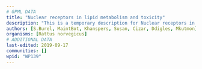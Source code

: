 ```yaml
---
# GPML DATA
title: "Nuclear receptors in lipid metabolism and toxicity"
description: "This is a temporary description for Nuclear receptors in lipid metabolism and toxicity"
authors: [S.Burel, MaintBot, Khanspers, Susan, Cizar, Ddigles, Mkutmon]
organisms: [Rattus norvegicus]
# ADDITIONAL DATA
last-edited: 2019-09-17
communities: []
wpid: "WP139"
---
```

